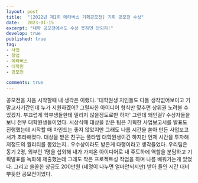 ```yaml
---
layout: post
title:  "[2022년 제1회 메타버스 기획공모전] 기획 공모전 수상"
date:   2023-01-15
excerpt: "대학 공모전에서도 수상 못하면 안되지!"
develop: true
published: true
tag:
- 사업
- 창업
- 메타버스
- 대학원
- 공모전

comments: true
---
```


공모전을 처음 시작할때 내 생각은 이랬다. '대학원생 지인들도 다들 생각없어보이고 기말고사기간인데 누가 지원하겠어? 그럴싸한 아이디어 형식만 맞추면 상위권 노려볼 수 있겠지. 부끄럽게 학부생들한테 밀리지 않을정도로만 하자' 그런데 왜인걸? 수상자들을 보니 전부 대학원생들이었다. 시상식때 대상을 받은 팀은 기획한 사업보고서를 발표도 진행했는데 시작할 때 마인드는 좋지 않았지만 그래도 나름 시간을 쏟아 만든 사업보고서가 초라해졌다. 대상을 받은 친구는 풀타임 대학원생이긴 하지만 언제 시간을 투자해 저정도의 퀄리티를 뽑았는지.. 우수상이라도 받은게 다행이라고 생각들었다. 우리팀은 동기 2명, 외부인 1명을 섭외해 내가 가져온 아이디어로 내 주도하에 역할을 분담하고 기획발표를 녹화해 제출했는데 그래도 작은 프로젝트성 작업을 하며 나름 배워가는게 있었다. 그리고 쏠쏠한 상금도 200만원 (네명이 나누면 얼마안되지만) 받아 들인 시간 대비 뿌듯한 공모전이었다.
